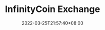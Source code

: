 ﻿---
weight: 
title: "InfinityCoin Exchange"
description: ""
date: 2022-03-25T21:57:40+08:00
lastmod: 2022-03-25T16:45:40+08:00
draft: false
authors: ["Metabd"]
featuredImage: "infinitycoin-exchange.webp"
link: ""
tags: ["交易所","InfinityCoin Exchange"]
categories: ["navigation"]
navigation: ["交易所"]
lightgallery: true
toc: true
pinned: false
recommend: false
recommend1: false
---


